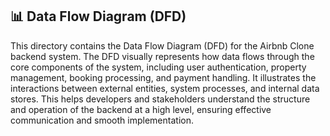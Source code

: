 ## 📊 Data Flow Diagram (DFD)

This directory contains the Data Flow Diagram (DFD) for the Airbnb Clone backend system. The DFD visually represents how data flows through the core components of the system, including user authentication, property management, booking processing, and payment handling. It illustrates the interactions between external entities, system processes, and internal data stores. This helps developers and stakeholders understand the structure and operation of the backend at a high level, ensuring effective communication and smooth implementation.
